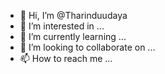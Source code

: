 - 👋 Hi, I’m @Tharinduudaya
- 👀 I’m interested in ...
- 🌱 I’m currently learning ...
- 💞️ I’m looking to collaborate on ...
- 📫 How to reach me ...

<!---
Tharinduudaya/Tharinduudaya is a ✨ special ✨ repository because its `README.md` (this file) appears on your GitHub profile.
You can click the Preview link to take a look at your changes.
--->

